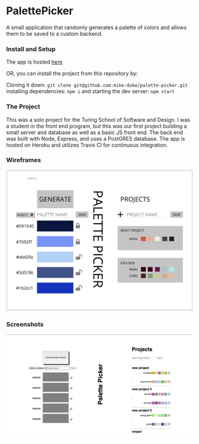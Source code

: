 # PalettePicker

A small application that randomly generates a palette of colors and allows them to be saved to a custom backend. 

### Install and Setup

The app is hosted [here](https://palette-picker-duke.herokuapp.com)

OR, you can install the project from this repository by:

Cloning it down: `git clone git@github.com:mike-duke/palette-picker.git`
installing dependencies: `npm i`
and starting the dev server: `npm start`

### The Project

This was a solo project for the Turing School of Software and Design. I was a student in the front end program, but this was our first project building a small server and database as well as a basic JS front end. The back end was built with Node, Express, and uses a PostGRES database. The app is hosted on Heroku and utilizes Travis CI for continuous integration. 

### Wireframes

![Wireframe of project](https://github.com/mike-duke/palette-picker/blob/master/public/Screen%20Shot%202019-04-16%20at%2011.20.23%20AM.png)


### Screenshots

![Screenshot of finished project](https://github.com/mike-duke/palette-picker/blob/master/public/Screen%20Shot%202019-04-16%20at%2011.20.39%20AM.png)
